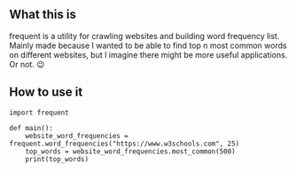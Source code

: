 ## What this is
frequent is a utility for crawling websites and building word frequency list. Mainly made because I wanted to be able to find top n most common words on different websites, but I imagine there might be more useful applications. Or not. 😉

## How to use it
```
import frequent

def main():
    website_word_frequencies = frequent.word_frequencies("https://www.w3schools.com", 25)
    top_words = website_word_frequencies.most_common(500)
    print(top_words)
```
